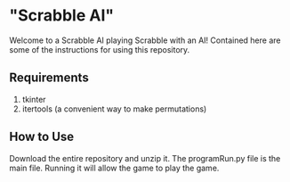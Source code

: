 # "Scrabble AI" 

Welcome to a Scrabble AI playing Scrabble with an AI!
Contained here are some of the instructions for using this repository.

## Requirements

1. tkinter
2. itertools (a convenient way to make permutations)

## How to Use

Download the entire repository and unzip it. The programRun.py file is 
the main file. Running it will allow the game to play the game.